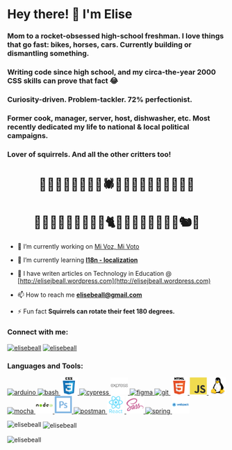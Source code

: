 <h1>Hey there! 👋  I'm Elise</h1>

<h3>Mom to a rocket-obsessed high-school freshman. I love things that go fast: bikes, horses, cars. Currently building or dismantling something.</h3>

<h3>Writing code since high school, and my circa-the-year 2000 CSS skills can prove that fact 😂 </h3>
  
<h3>Curiosity-driven. Problem-tackler. 72% perfectionist.</h3>

<h3>Former cook, manager, server, host, dishwasher, etc.  Most recently dedicated my life to national & local political campaigns.</h3>
  
<h3>Lover of squirrels. And all the other critters too!</h3>

<h1 align="center">🐥🦉🐺🐴🐝🐛🦋🐞🕷🐢🦎🐙🦞🐠🐳🦭🐊🐅🦍</h1>
<h1 align="center">🐘🐪🦘🦬🐄🐖🐑🐐🦮🐈🐓🦃🦜🐇🦝🦡🦦🐀🐿🦔</h1>


- 🔭 I’m currently working on [Mi Voz, Mi Voto](https://github.com/mi-voz-mi-voto) 

- 🌱 I’m currently learning **[l18n - localization](https://pypi.org/project/l18n/)**

- 📝 I have writen articles on Technology in Education @ [http://elisejbeall.wordpress.com](http://elisejbeall.wordpress.com)

- 📫 How to reach me **elisebeall@gmail.com**

- ⚡ Fun fact **Squirrels can rotate their feet 180 degrees.**

<h3 align="left">Connect with me:</h3>
<p align="left">
<a href="https://twitter.com/elisecodes" target="blank"><img align="center" src="https://raw.githubusercontent.com/rahuldkjain/github-profile-readme-generator/master/src/images/icons/Social/twitter.svg" alt="elisebeall" height="30" width="40" /></a>
<a href="https://linkedin.com/in/elisejbeall" target="blank"><img align="center" src="https://raw.githubusercontent.com/rahuldkjain/github-profile-readme-generator/master/src/images/icons/Social/linked-in-alt.svg" alt="elisebeall" height="30" width="40" /></a>
</p>

<h3 align="left">Languages and Tools:</h3>
<p align="left"> <a href="https://www.arduino.cc/" target="_blank"> <img src="https://cdn.worldvectorlogo.com/logos/arduino-1.svg" alt="arduino" width="40" height="40"/> </a> <a href="https://www.gnu.org/software/bash/" target="_blank"> <img src="https://www.vectorlogo.zone/logos/gnu_bash/gnu_bash-icon.svg" alt="bash" width="40" height="40"/> </a> <a href="https://www.w3schools.com/css/" target="_blank"> <img src="https://raw.githubusercontent.com/devicons/devicon/master/icons/css3/css3-original-wordmark.svg" alt="css3" width="40" height="40"/> </a> <a href="https://www.cypress.io" target="_blank"> <img src="https://raw.githubusercontent.com/simple-icons/simple-icons/6e46ec1fc23b60c8fd0d2f2ff46db82e16dbd75f/icons/cypress.svg" alt="cypress" width="40" height="40"/> </a> <a href="https://expressjs.com" target="_blank"> <img src="https://raw.githubusercontent.com/devicons/devicon/master/icons/express/express-original-wordmark.svg" alt="express" width="40" height="40"/> </a> <a href="https://www.figma.com/" target="_blank"> <img src="https://www.vectorlogo.zone/logos/figma/figma-icon.svg" alt="figma" width="40" height="40"/> </a> <a href="https://git-scm.com/" target="_blank"> <img src="https://www.vectorlogo.zone/logos/git-scm/git-scm-icon.svg" alt="git" width="40" height="40"/> </a> <a href="https://www.w3.org/html/" target="_blank"> <img src="https://raw.githubusercontent.com/devicons/devicon/master/icons/html5/html5-original-wordmark.svg" alt="html5" width="40" height="40"/> </a> <a href="https://developer.mozilla.org/en-US/docs/Web/JavaScript" target="_blank"> <img src="https://raw.githubusercontent.com/devicons/devicon/master/icons/javascript/javascript-original.svg" alt="javascript" width="40" height="40"/> </a> <a href="https://www.linux.org/" target="_blank"> <img src="https://raw.githubusercontent.com/devicons/devicon/master/icons/linux/linux-original.svg" alt="linux" width="40" height="40"/> </a> <a href="https://mochajs.org" target="_blank"> <img src="https://www.vectorlogo.zone/logos/mochajs/mochajs-icon.svg" alt="mocha" width="40" height="40"/> </a> <a href="https://nodejs.org" target="_blank"> <img src="https://raw.githubusercontent.com/devicons/devicon/master/icons/nodejs/nodejs-original-wordmark.svg" alt="nodejs" width="40" height="40"/> </a> <a href="https://www.photoshop.com/en" target="_blank"> <img src="https://raw.githubusercontent.com/devicons/devicon/master/icons/photoshop/photoshop-line.svg" alt="photoshop" width="40" height="40"/> </a> <a href="https://postman.com" target="_blank"> <img src="https://www.vectorlogo.zone/logos/getpostman/getpostman-icon.svg" alt="postman" width="40" height="40"/> </a> <a href="https://reactjs.org/" target="_blank"> <img src="https://raw.githubusercontent.com/devicons/devicon/master/icons/react/react-original-wordmark.svg" alt="react" width="40" height="40"/> </a> <a href="https://sass-lang.com" target="_blank"> <img src="https://raw.githubusercontent.com/devicons/devicon/master/icons/sass/sass-original.svg" alt="sass" width="40" height="40"/> </a> <a href="https://spring.io/" target="_blank"> <img src="https://www.vectorlogo.zone/logos/springio/springio-icon.svg" alt="spring" width="40" height="40"/> </a> <a href="https://webpack.js.org" target="_blank"> <img src="https://raw.githubusercontent.com/devicons/devicon/d00d0969292a6569d45b06d3f350f463a0107b0d/icons/webpack/webpack-original-wordmark.svg" alt="webpack" width="40" height="40"/> </a> </p>

<p><img align="left" src="https://github-readme-stats.vercel.app/api/top-langs?username=elisebeall&show_icons=true&locale=en&layout=compact" alt="elisebeall" /></p>

<p>&nbsp;<img align="center" src="https://github-readme-stats.vercel.app/api?username=elisebeall&show_icons=true&locale=en" alt="elisebeall" /></p>

<p><img align="center" src="https://github-readme-streak-stats.herokuapp.com/?user=elisebeall&" alt="elisebeall" /></p>

<html>
